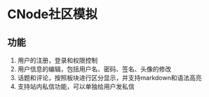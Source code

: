 CNode社区模拟
======
功能
-----
1. 用户的注册，登录和权限控制
2. 用户信息的编辑，包括用户名、密码、签名、头像的修改
3. 话题和评论，按照板块进行区分显示，并支持markdown和语法高亮
4. 支持站内私信功能，可以单独给用户发私信
